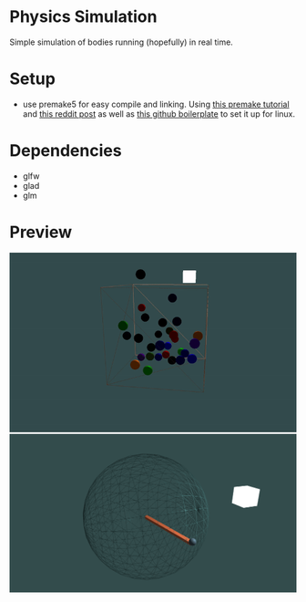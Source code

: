 # Physics Simulation

Simple simulation of bodies running (hopefully) in real time.

# Setup
- use premake5 for easy compile and linking. Using [this premake tutorial](https://github.com/premake/premake-core/wiki/Tutorial-Premake-example-with-GLFW-and-OpenGL) and [this reddit post](https://www.reddit.com/r/opengl/comments/rerqhf/simple_glfw_application_template_and_instructions/) as well as [this github boilerplate](https://github.com/HectorPeeters/opengl_premake_boilerplate) to set it up for linux.

# Dependencies
- glfw
- glad
- glm

# Preview
![](previews/ball.gif)
![](projects/02-pendulum/resources/printscreen/pendulum_and_sphere.png)
